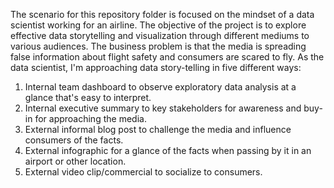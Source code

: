 The scenario for this repository folder is focused on the mindset of a data scientist working for an airline. The objective of the project is to explore effective data storytelling and visualization through different mediums to various audiences. The business problem is that the media is spreading false information about flight safety and consumers are scared to fly. As the data scientist, I'm approaching data story-telling in five different ways:
1. Internal team dashboard to observe exploratory data analysis at a glance that's easy to interpret.
2. Internal executive summary to key stakeholders for awareness and buy-in for approaching the media.
3. External informal blog post to challenge the media and influence consumers of the facts.
4. External infographic for a glance of the facts when passing by it in an airport or other location.
5. External video clip/commercial to socialize to consumers. 
